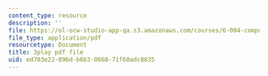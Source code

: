 ```yaml
---
content_type: resource
description: ''
file: https://ol-ocw-studio-app-qa.s3.amazonaws.com/courses/6-004-computation-structures-spring-2017/ed703e22096db6b3066871f60adc8835_58edfKe-LO8.pdf
file_type: application/pdf
resourcetype: Document
title: 3play pdf file
uid: ed703e22-096d-b6b3-0668-71f60adc8835
---
```

